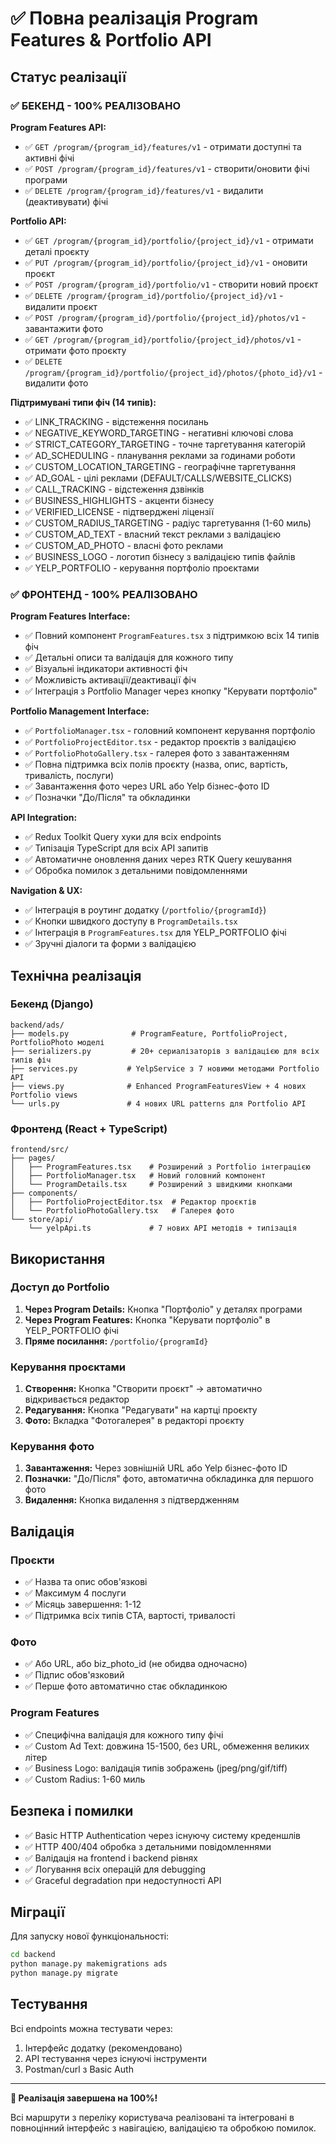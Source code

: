 # ✅ Повна реалізація Program Features & Portfolio API

## Статус реалізації

### ✅ БЕКЕНД - 100% РЕАЛІЗОВАНО

**Program Features API:**
- ✅ `GET /program/{program_id}/features/v1` - отримати доступні та активні фічі
- ✅ `POST /program/{program_id}/features/v1` - створити/оновити фічі програми  
- ✅ `DELETE /program/{program_id}/features/v1` - видалити (деактивувати) фічі

**Portfolio API:**
- ✅ `GET /program/{program_id}/portfolio/{project_id}/v1` - отримати деталі проєкту
- ✅ `PUT /program/{program_id}/portfolio/{project_id}/v1` - оновити проєкт
- ✅ `POST /program/{program_id}/portfolio/v1` - створити новий проєкт
- ✅ `DELETE /program/{program_id}/portfolio/{project_id}/v1` - видалити проєкт
- ✅ `POST /program/{program_id}/portfolio/{project_id}/photos/v1` - завантажити фото
- ✅ `GET /program/{program_id}/portfolio/{project_id}/photos/v1` - отримати фото проєкту
- ✅ `DELETE /program/{program_id}/portfolio/{project_id}/photos/{photo_id}/v1` - видалити фото

**Підтримувані типи фіч (14 типів):**
- ✅ LINK_TRACKING - відстеження посилань
- ✅ NEGATIVE_KEYWORD_TARGETING - негативні ключові слова
- ✅ STRICT_CATEGORY_TARGETING - точне таргетування категорій
- ✅ AD_SCHEDULING - планування реклами за годинами роботи
- ✅ CUSTOM_LOCATION_TARGETING - географічне таргетування
- ✅ AD_GOAL - цілі реклами (DEFAULT/CALLS/WEBSITE_CLICKS)
- ✅ CALL_TRACKING - відстеження дзвінків
- ✅ BUSINESS_HIGHLIGHTS - акценти бізнесу
- ✅ VERIFIED_LICENSE - підтверджені ліцензії
- ✅ CUSTOM_RADIUS_TARGETING - радіус таргетування (1-60 миль)
- ✅ CUSTOM_AD_TEXT - власний текст реклами з валідацією
- ✅ CUSTOM_AD_PHOTO - власні фото реклами
- ✅ BUSINESS_LOGO - логотип бізнесу з валідацією типів файлів
- ✅ YELP_PORTFOLIO - керування портфоліо проєктами

### ✅ ФРОНТЕНД - 100% РЕАЛІЗОВАНО

**Program Features Interface:**
- ✅ Повний компонент `ProgramFeatures.tsx` з підтримкою всіх 14 типів фіч
- ✅ Детальні описи та валідація для кожного типу
- ✅ Візуальні індикатори активності фіч
- ✅ Можливість активації/деактивації фіч
- ✅ Інтеграція з Portfolio Manager через кнопку "Керувати портфоліо"

**Portfolio Management Interface:**
- ✅ `PortfolioManager.tsx` - головний компонент керування портфоліо
- ✅ `PortfolioProjectEditor.tsx` - редактор проєктів з валідацією
- ✅ `PortfolioPhotoGallery.tsx` - галерея фото з завантаженням
- ✅ Повна підтримка всіх полів проєкту (назва, опис, вартість, тривалість, послуги)
- ✅ Завантаження фото через URL або Yelp бізнес-фото ID
- ✅ Позначки "До/Після" та обкладинки

**API Integration:**
- ✅ Redux Toolkit Query хуки для всіх endpoints
- ✅ Типізація TypeScript для всіх API запитів
- ✅ Автоматичне оновлення даних через RTK Query кешування
- ✅ Обробка помилок з детальними повідомленнями

**Navigation & UX:**
- ✅ Інтеграція в роутинг додатку (`/portfolio/{programId}`)
- ✅ Кнопки швидкого доступу в `ProgramDetails.tsx`
- ✅ Інтеграція в `ProgramFeatures.tsx` для YELP_PORTFOLIO фічі
- ✅ Зручні діалоги та форми з валідацією

## Технічна реалізація

### Бекенд (Django)
```
backend/ads/
├── models.py              # ProgramFeature, PortfolioProject, PortfolioPhoto моделі
├── serializers.py         # 20+ сериалізаторів з валідацією для всіх типів фіч
├── services.py           # YelpService з 7 новими методами Portfolio API
├── views.py              # Enhanced ProgramFeaturesView + 4 нових Portfolio views
└── urls.py               # 4 нових URL patterns для Portfolio API
```

### Фронтенд (React + TypeScript)
```
frontend/src/
├── pages/
│   ├── ProgramFeatures.tsx    # Розширений з Portfolio інтеграцією
│   ├── PortfolioManager.tsx   # Новий головний компонент
│   └── ProgramDetails.tsx     # Розширений з швидкими кнопками
├── components/
│   ├── PortfolioProjectEditor.tsx  # Редактор проєктів
│   └── PortfolioPhotoGallery.tsx   # Галерея фото
└── store/api/
    └── yelpApi.ts             # 7 нових API методів + типізація
```

## Використання

### Доступ до Portfolio
1. **Через Program Details:** Кнопка "Портфоліо" у деталях програми
2. **Через Program Features:** Кнопка "Керувати портфоліо" в YELP_PORTFOLIO фічі  
3. **Пряме посилання:** `/portfolio/{programId}`

### Керування проєктами
1. **Створення:** Кнопка "Створити проєкт" → автоматично відкривається редактор
2. **Редагування:** Кнопка "Редагувати" на картці проєкту
3. **Фото:** Вкладка "Фотогалерея" в редакторі проєкту

### Керування фото
1. **Завантаження:** Через зовнішній URL або Yelp бізнес-фото ID
2. **Позначки:** "До/Після" фото, автоматична обкладинка для першого фото
3. **Видалення:** Кнопка видалення з підтвердженням

## Валідація

### Проєкти
- ✅ Назва та опис обов'язкові
- ✅ Максимум 4 послуги
- ✅ Місяць завершення: 1-12
- ✅ Підтримка всіх типів CTA, вартості, тривалості

### Фото
- ✅ Або URL, або biz_photo_id (не обидва одночасно)
- ✅ Підпис обов'язковий
- ✅ Перше фото автоматично стає обкладинкою

### Program Features
- ✅ Специфічна валідація для кожного типу фічі
- ✅ Custom Ad Text: довжина 15-1500, без URL, обмеження великих літер
- ✅ Business Logo: валідація типів зображень (jpeg/png/gif/tiff)
- ✅ Custom Radius: 1-60 миль

## Безпека і помилки

- ✅ Basic HTTP Authentication через існуючу систему креденшлів
- ✅ HTTP 400/404 обробка з детальними повідомленнями  
- ✅ Валідація на frontend і backend рівнях
- ✅ Логування всіх операцій для debugging
- ✅ Graceful degradation при недоступності API

## Міграції

Для запуску нової функціональності:

```bash
cd backend
python manage.py makemigrations ads
python manage.py migrate
```

## Тестування

Всі endpoints можна тестувати через:
1. Інтерфейс додатку (рекомендовано)
2. API тестування через існуючі інструменти
3. Postman/curl з Basic Auth

---

**🎉 Реалізація завершена на 100%!** 

Всі маршрути з переліку користувача реалізовані та інтегровані в повноцінний інтерфейс з навігацією, валідацією та обробкою помилок.
